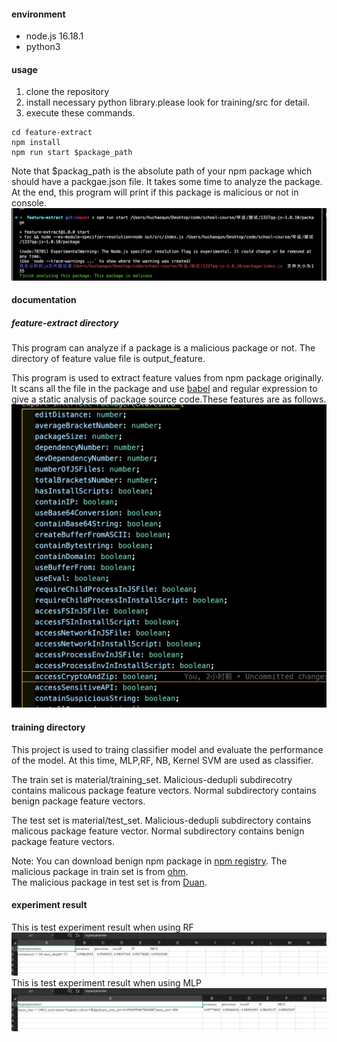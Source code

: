#### environment
+ node.js 16.18.1
+ python3
#### usage
1. clone the repository 
2. install necessary python library.please look for training/src for detail.
3.  execute these commands.
````
cd feature-extract
npm install
npm run start $package_path
````
Note that $packag_path is the absolute path of your npm package which should have a packgae.json file. It takes some time to analyze the package. At the end, this program will print if this package is malicious or not in console.
![alt result](image/截屏2023-02-04%2022.59.34.png)
#### documentation

##### feature-extract directory

This program can analyze if a package is a malicious package or not. The  directory of feature value file is output_feature.  

This program is used to extract feature values from npm package originally. It scans all the file in the package and use [babel](https://github.com/babel/babel) and regular expression to give a static analysis of package source code.These features are as follows.  
![alt features](image/截屏2023-02-04%2022.16.06.png)

#### training directory

This project is used to traing classifier model and evaluate the performance of the model. At this time, MLP,RF, NB, Kernel SVM are used as classifier.  

The train set is material/training_set. Malicious-dedupli subdirecotry contains malicous package feature vectors. Normal subdirectory contains benign package feature vectors.  


The test set is material/test_set. Malicious-dedupli subdirectory contains malicous package feature vector. Normal subdirectory contains benign package feature vectors.

Note:
You can download benign npm package in [npm registry](https://www.npmjs.com/).
The malicious package in train set is from [ohm](https://dasfreak.github.io/Backstabbers-Knife-Collection/).  
The malicious package in test set is from [Duan](https://github.com/osssanitizer/maloss).
#### experiment result
This is test experiment result when using RF  
![alt RF](image/截屏2023-02-04%2022.51.45.png)  
This is test experiment result when using MLP
![alt MLP](image/截屏2023-02-04%2022.51.16.png)